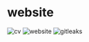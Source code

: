 # website

![cv](https://github.com/soerenschneider/websitetest/actions/workflows/cv.yaml/badge.svg)
![website](https://github.com/soerenschneider/websitetest/actions/workflows/website.yaml/badge.svg)
![gitleaks](https://github.com/soerenschneider/websitetest/actions/workflows/gitleaks.yaml/badge.svg)
